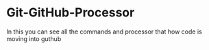 # Git-GitHub-Processor
In this you can see all the commands and processor that how code is moving into guthub
